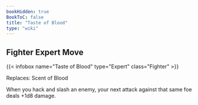 ```yaml
---
bookHidden: true
BookToC: false
title: "Taste of Blood"
type: "wiki"
---
```

## Fighter Expert Move
{{< infobox name="Taste of Blood" type="Expert" class="Fighter" >}}

Replaces: Scent of Blood

When you hack and slash an enemy, your next attack against that same foe deals +1d8 damage.